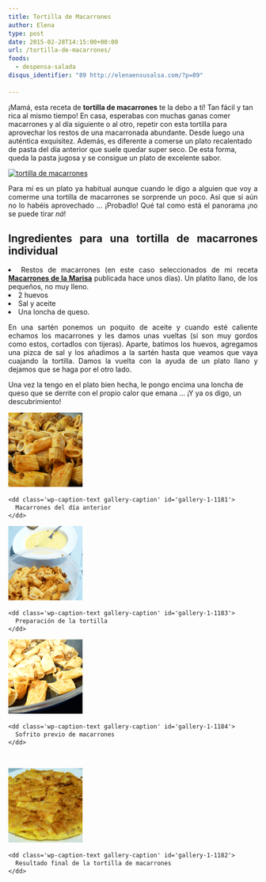 ```yaml
---
title: Tortilla de Macarrones
author: Elena
type: post
date: 2015-02-28T14:15:00+00:00
url: /tortilla-de-macarrones/
foods:
  - despensa-salada
disqus_identifier: "89 http://elenaensusalsa.com/?p=89"

---
```

¡Mamá, esta receta de **tortilla de macarrones** te la debo a tí! Tan fácil y tan rica al mismo tiempo! En casa, esperabas con muchas ganas comer macarrones y al día siguiente o al otro, repetir con esta tortilla para aprovechar los restos de una macarronada abundante. Desde luego una auténtica exquisitez. Además, es diferente a comerse un plato recalentado de pasta del día anterior que suele quedar super seco. De esta forma, queda la pasta jugosa y se consigue un plato de excelente sabor.

<a href="https://elenaensusalsa.com/wp-content/uploads/2015/02/rsz_p1030379.png" rel="attachment wp-att-1182"><img class="wp-image-1182 aligncenter" src="/2018/03/rsz_p1030379.png" alt="tortilla de macarrones" width="500" height="375" srcset="/2018/03/rsz_p1030379-300x225.png 300w, /2018/03/rsz_p1030379-768x576.png 768w, /2018/03/rsz_p1030379-1024x768.png 1024w, /2018/03/rsz_p1030379.png 1280w" sizes="(max-width: 500px) 100vw, 500px" /></a>

<p style="text-align: justify;">
  Para mí es un plato ya habitual aunque cuando le digo a alguien que voy a comerme una tortilla de macarrones se sorprende un poco. Así que si aún no lo habéis aprovechado &#8230; ¡Probadlo! Qué tal como está el panorama ¡no se puede tirar <em>ná</em>!
</p>

<h2 style="text-align: justify;">
  Ingredientes para una tortilla de macarrones individual
</h2>

<li style="text-align: justify;">
  Restos de macarrones (en este caso seleccionados de mi receta <strong><a href="http://elenaensusalsa.com/macarrones-de-la-marisa/" target="_blank">Macarrones de la Marisa</a></strong> publicada hace unos días). Un platito llano, de los pequeños, no muy lleno.
</li>
<li style="text-align: justify;">
  2 huevos
</li>
<li style="text-align: justify;">
  Sal y aceite
</li>
<li style="text-align: justify;">
  Una loncha de queso.
</li>

<p style="text-align: justify;">
  En una sartén ponemos un poquito de aceite y cuando esté caliente echamos los macarrones y les damos unas vueltas (si son muy gordos como estos, cortadlos con tijeras). Aparte, batimos los huevos, agregamos una pizca de sal y los añadimos a la sartén hasta que veamos que vaya cuajando la tortilla. Damos la vuelta con la ayuda de un plato llano y dejamos que se haga por el otro lado.
</p>

Una vez la tengo en el plato bien hecha, le pongo encima una loncha de queso que se derrite con el propio calor que emana … ¡Y ya os digo, un descubrimiento!

<div id='gallery-1' class='gallery galleryid-89 gallery-columns-3 gallery-size-thumbnail'>
  <dl class='gallery-item'>
    <dt class='gallery-icon landscape'>
      <a href='https://elenaensusalsa.com/tortilla-de-macarrones/rsz_1macarrones/'><img width="150" height="150" src="/2018/03/rsz_1macarrones-150x150.png" class="attachment-thumbnail size-thumbnail" alt="tortilla de macarrones" aria-describedby="gallery-1-1181" /></a>
    </dt>
    
    <dd class='wp-caption-text gallery-caption' id='gallery-1-1181'>
      Macarrones del día anterior
    </dd>
  </dl>
  
  <dl class='gallery-item'>
    <dt class='gallery-icon portrait'>
      <a href='https://elenaensusalsa.com/tortilla-de-macarrones/rsz_p1030369/'><img width="150" height="150" src="/2018/03/rsz_p1030369-150x150.png" class="attachment-thumbnail size-thumbnail" alt="tortilla de macarrones" aria-describedby="gallery-1-1183" /></a>
    </dt>
    
    <dd class='wp-caption-text gallery-caption' id='gallery-1-1183'>
      Preparación de la tortilla
    </dd>
  </dl>
  
  <dl class='gallery-item'>
    <dt class='gallery-icon landscape'>
      <a href='https://elenaensusalsa.com/tortilla-de-macarrones/rsz_p1030373/'><img width="150" height="150" src="/2018/03/rsz_p1030373-150x150.png" class="attachment-thumbnail size-thumbnail" alt="tortilla de macarrones" aria-describedby="gallery-1-1184" /></a>
    </dt>
    
    <dd class='wp-caption-text gallery-caption' id='gallery-1-1184'>
      Sofrito previo de macarrones
    </dd>
  </dl>
  
  <br style="clear: both" />
  
  <dl class='gallery-item'>
    <dt class='gallery-icon landscape'>
      <a href='https://elenaensusalsa.com/tortilla-de-macarrones/rsz_p1030379/'><img width="150" height="150" src="/2018/03/rsz_p1030379-150x150.png" class="attachment-thumbnail size-thumbnail" alt="tortilla de macarrones" aria-describedby="gallery-1-1182" /></a>
    </dt>
    
    <dd class='wp-caption-text gallery-caption' id='gallery-1-1182'>
      Resultado final de la tortilla de macarrones
    </dd>
  </dl>
  
  <br style='clear: both' />
</div>
